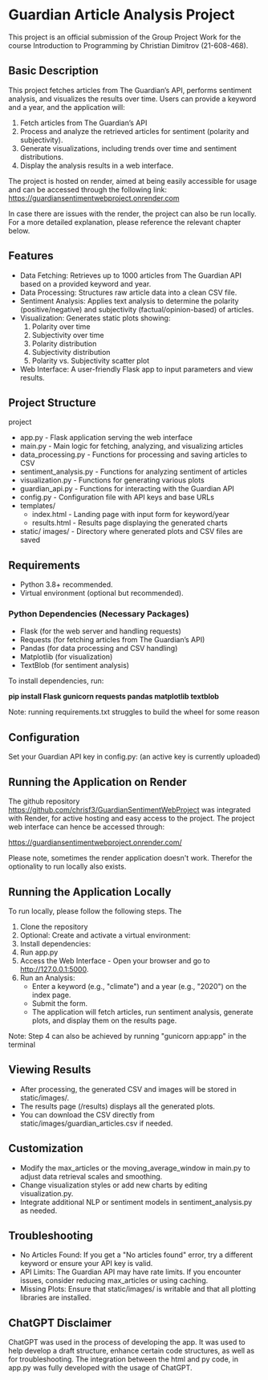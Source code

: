 # Guardian Article Analysis Project

This project is an official submission of the Group Project Work for the course Introduction to Programming by Christian Dimitrov (21-608-468). 

## Basic Description

This project fetches articles from The Guardian’s API, performs sentiment analysis, and visualizes the results over time. Users can provide a keyword and a year, and the application will:

1. Fetch articles from The Guardian’s API
2. Process and analyze the retrieved articles for sentiment (polarity and subjectivity).
3. Generate visualizations, including trends over time and sentiment distributions.
4. Display the analysis results in a web interface.

The project is hosted on render, aimed at being easily accessible for usage and can be accessed through the following link: https://guardiansentimentwebproject.onrender.com 

In case there are issues with the render, the project can also be run locally. For a more detailed explanation, please reference the relevant chapter below.

## Features

- Data Fetching: Retrieves up to 1000 articles from The Guardian API based on a provided keyword and year.
- Data Processing: Structures raw article data into a clean CSV file. 
- Sentiment Analysis: Applies text analysis to determine the polarity (positive/negative) and subjectivity (factual/opinion-based) of articles.
- Visualization: Generates static plots showing:
   1. Polarity over time
   2. Subjectivity over time
   3. Polarity distribution
   4. Subjectivity distribution
   5. Polarity vs. Subjectivity scatter plot
- Web Interface: A user-friendly Flask app to input parameters and view results.


## Project Structure

project
- app.py                      - Flask application serving the web interface
- main.py                     - Main logic for fetching, analyzing, and visualizing articles
- data_processing.py          - Functions for processing and saving articles to CSV
- sentiment_analysis.py       - Functions for analyzing sentiment of articles
- visualization.py            - Functions for generating various plots
- guardian_api.py             - Functions for interacting with the Guardian API
- config.py                   - Configuration file with API keys and base URLs
- templates/
   - index.html               - Landing page with input form for keyword/year
   - results.html             - Results page displaying the generated charts
- static/
       images/                - Directory where generated plots and CSV files are saved


## Requirements

- Python 3.8+ recommended.
- Virtual environment (optional but recommended).

### Python Dependencies (Necessary Packages)
- Flask (for the web server and handling requests)
- Requests (for fetching articles from The Guardian’s API)
- Pandas (for data processing and CSV handling)
- Matplotlib (for visualization)
- TextBlob (for sentiment analysis)

To install dependencies, run:

**pip install Flask gunicorn requests pandas matplotlib textblob**

Note: running requirements.txt struggles to build the wheel for some reason

## Configuration

Set your Guardian API key in config.py: (an active key is currently uploaded)

## Running the Application on Render
The github repository https://github.com/chrisf3/GuardianSentimentWebProject was integrated with Render, for active hosting and easy access to the project. The project web interface can hence be accessed through:

https://guardiansentimentwebproject.onrender.com/

Please note, sometimes the render application doesn't work. Therefor the optionality to run locally also exists.  

## Running the Application Locally
To run locally, please follow the following steps. The 

1. Clone the repository
2. Optional: Create and activate a virtual environment:
3. Install dependencies:
4. Run app.py
5. Access the Web Interface - Open your browser and go to http://127.0.0.1:5000.
6. Run an Analysis:
   - Enter a keyword (e.g., "climate") and a year (e.g., "2020") on the index page.
   - Submit the form.
   - The application will fetch articles, run sentiment analysis, generate plots, and display them on the results page.

Note: Step 4 can also be achieved by running "gunicorn app:app" in the terminal

## Viewing Results

   - After processing, the generated CSV and images will be stored in static/images/.
   - The results page (/results) displays all the generated plots.
   - You can download the CSV directly from static/images/guardian_articles.csv if needed.

## Customization

   - Modify the max_articles or the moving_average_window in main.py to adjust data retrieval scales and smoothing.
   - Change visualization styles or add new charts by editing visualization.py.
   - Integrate additional NLP or sentiment models in sentiment_analysis.py as needed.


## Troubleshooting

   - No Articles Found: If you get a "No articles found" error, try a different keyword or ensure your API key is valid.
   - API Limits: The Guardian API may have rate limits. If you encounter issues, consider reducing max_articles or using caching.
   - Missing Plots: Ensure that static/images/ is writable and that all plotting libraries are installed.

## ChatGPT Disclaimer
ChatGPT was used in the process of developing the app. It was used to help develop a draft structure, enhance certain code structures, as well as for troubleshooting. The integration between the html and py code, in app.py was fully developed with the usage of ChatGPT. 

